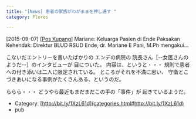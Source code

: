```yaml
---
title: "[News] 患者の家族がわがままを押し通す "
category: Flores

---
```


[2015-09-07] [[Pos Kupang]](http://bit.ly/1XzL61d)  Mariane: Keluarga Pasien di Ende
Paksakan Kehendak: Direktur BLUD RSUD Ende,
dr. Mariane E Pani, M.Ph mengakui...

 こないだエントリーを書いたばかりの
エンデの病院の
院長さん［--女医さんのようだ--］のインタビューが
目についた。
内容は、というと・・・
規則で患者への付き添いは二人に限定されている。
ところがそれを不満に思い、
守衛とこづきあいになる事例がたくさんある、というのだ。

 ららら・・・
どうやら最近もまだまだこの手の「事件」が
起きているようだ。

- Category: [http://bit.ly/1XzL61d](categories.html#http://bit.ly/1XzL61d)
- pub

